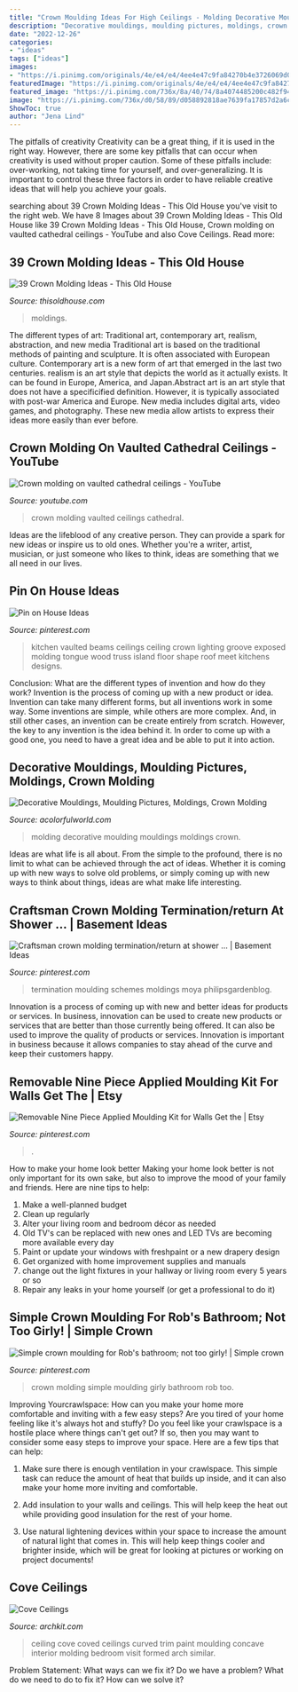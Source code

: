```yaml
---
title: "Crown Moulding Ideas For High Ceilings - Molding Decorative Moulding Mouldings Moldings Crown"
description: "Decorative mouldings, moulding pictures, moldings, crown molding"
date: "2022-12-26"
categories:
- "ideas"
tags: ["ideas"]
images:
- "https://i.pinimg.com/originals/4e/e4/e4/4ee4e47c9fa84270b4e3726069d03070.jpg"
featuredImage: "https://i.pinimg.com/originals/4e/e4/e4/4ee4e47c9fa84270b4e3726069d03070.jpg"
featured_image: "https://i.pinimg.com/736x/8a/40/74/8a4074485200c482f947b80bb2746d50--crown-moldings-bathroom-crown-molding.jpg?b=t"
image: "https://i.pinimg.com/736x/d0/58/89/d058892818ae7639fa17857d2a6cce7a.jpg"
ShowToc: true
author: "Jena Lind"
---
```



The pitfalls of creativity
Creativity can be a great thing, if it is used in the right way. However, there are some key pitfalls that can occur when creativity is used without proper caution. Some of these pitfalls include: over-working, not taking time for yourself, and over-generalizing. It is important to control these three factors in order to have reliable creative ideas that will help you achieve your goals.

	

		
searching about 39 Crown Molding Ideas - This Old House you've visit to the right web. We have 8 Images about 39 Crown Molding Ideas - This Old House like 39 Crown Molding Ideas - This Old House, Crown molding on vaulted cathedral ceilings - YouTube and also Cove Ceilings. Read more:
		
    
## 39 Crown Molding Ideas - This Old House

<img loading=lazy src="https://cdn.vox-cdn.com/thumbor/Yy-0aDcSaVaDfYRaYiss9T818tU=/0x0:2690x2018/1220x813/filters:focal(1130x794:1560x1224)/cdn.vox-cdn.com/uploads/chorus_image/image/66811878/Molding_iStock-936301166.0.0.jpg" onerror="this.onerror=null;this.src='https://tse2.mm.bing.net/th?id=OIP.96vIoO5bVTcHGH_3hD2QNwHaE7&amp;pid=15.1';" alt="39 Crown Molding Ideas - This Old House">

_Source: thisoldhouse.com_

>moldings. 

	

The different types of art: Traditional art, contemporary art, realism, abstraction, and new media
Traditional art is based on the traditional methods of painting and sculpture. It is often associated with European culture. Contemporary art is a new form of art that emerged in the last two centuries. realism is an art style that depicts the world as it actually exists. It can be found in Europe, America, and Japan.Abstract art is an art style that does not have a specificified definition. However, it is typically associated with post-war America and Europe. New media includes digital arts, video games, and photography. These new media allow artists to express their ideas more easily than ever before.

    
## Crown Molding On Vaulted Cathedral Ceilings - YouTube

<img loading=lazy src="https://i.ytimg.com/vi/cOXl2ppWYEg/maxresdefault.jpg" onerror="this.onerror=null;this.src='https://tse3.mm.bing.net/th?id=OIP.5GJHB1lxsNl5RkX4-60JsQHaEK&amp;pid=15.1';" alt="Crown molding on vaulted cathedral ceilings - YouTube">

_Source: youtube.com_

>crown molding vaulted ceilings cathedral. 

	

Ideas are the lifeblood of any creative person. They can provide a spark for new ideas or inspire us to old ones. Whether you're a writer, artist, musician, or just someone who likes to think, ideas are something that we all need in our lives.

    
## Pin On House Ideas

<img loading=lazy src="https://i.pinimg.com/736x/d3/6d/d3/d36dd304e559a9fe15058028b0fbb377--wood-ceilings-vaulted-ceilings.jpg" onerror="this.onerror=null;this.src='https://tse3.mm.bing.net/th?id=OIP.ro513qybr3fOFxi-_W_tvQDGEs&amp;pid=15.1';" alt="Pin on House Ideas">

_Source: pinterest.com_

>kitchen vaulted beams ceilings ceiling crown lighting groove exposed molding tongue wood truss island floor shape roof meet kitchens designs. 

	

Conclusion: What are the different types of invention and how do they work?
Invention is the process of coming up with a new product or idea. Invention can take many different forms, but all inventions work in some way. Some inventions are simple, while others are more complex. And, in still other cases, an invention can be create entirely from scratch. However, the key to any invention is the idea behind it. In order to come up with a good one, you need to have a great idea and be able to put it into action.

    
## Decorative Mouldings, Moulding Pictures, Moldings, Crown Molding

<img loading=lazy src="https://www.acolorfulworld.com/images/HPIM0828.JPG" onerror="this.onerror=null;this.src='https://tse4.mm.bing.net/th?id=OIP.LAUM3CaYNKUZNNNiRn_tzAHaFi&amp;pid=15.1';" alt="Decorative Mouldings, Moulding Pictures, Moldings, Crown Molding">

_Source: acolorfulworld.com_

>molding decorative moulding mouldings moldings crown. 

	

Ideas are what life is all about. From the simple to the profound, there is no limit to what can be achieved through the act of ideas. Whether it is coming up with new ways to solve old problems, or simply coming up with new ways to think about things, ideas are what make life interesting.

    
## Craftsman Crown Molding Termination/return At Shower … | Basement Ideas

<img loading=lazy src="https://i.pinimg.com/736x/8a/40/74/8a4074485200c482f947b80bb2746d50--crown-moldings-bathroom-crown-molding.jpg?b=t" onerror="this.onerror=null;this.src='https://tse1.mm.bing.net/th?id=OIP.kMSy44o8FRP3kHbsQqB2swDYEg&amp;pid=15.1';" alt="Craftsman crown molding termination/return at shower … | Basement Ideas">

_Source: pinterest.com_

>termination moulding schemes moldings moya philipsgardenblog. 

	

Innovation is a process of coming up with new and better ideas for products or services. In business, innovation can be used to create new products or services that are better than those currently being offered. It can also be used to improve the quality of products or services. Innovation is important in business because it allows companies to stay ahead of the curve and keep their customers happy.

    
## Removable Nine Piece Applied Moulding Kit For Walls Get The | Etsy

<img loading=lazy src="https://i.pinimg.com/736x/d0/58/89/d058892818ae7639fa17857d2a6cce7a.jpg" onerror="this.onerror=null;this.src='https://tse3.mm.bing.net/th?id=OIP.CgrxZx5F6slkjULbtlP5nwHaHU&amp;pid=15.1';" alt="Removable Nine Piece Applied Moulding Kit for Walls Get the | Etsy">

_Source: pinterest.com_

>. 

	

How to make your home look better
Making your home look better is not only important for its own sake, but also to improve the mood of your family and friends. Here are nine tips to help: 
1. Make a well-planned budget
2. Clean up regularly
3. Alter your living room and bedroom décor as needed
4. Old TV's can be replaced with new ones and LED TVs are becoming more available every day 
5. Paint or update your windows with freshpaint or a new drapery design 
6. Get organized with home improvement supplies and manuals 
7. change out the light fixtures in your hallway or living room every 5 years or so 
8. Repair any leaks in your home yourself (or get a professional to do it) 

    
## Simple Crown Moulding For Rob&#039;s Bathroom; Not Too Girly! | Simple Crown

<img loading=lazy src="https://i.pinimg.com/originals/4e/e4/e4/4ee4e47c9fa84270b4e3726069d03070.jpg" onerror="this.onerror=null;this.src='https://tse4.mm.bing.net/th?id=OIP.99v13E7JgVS7kqYnpg3gcAHaJ4&amp;pid=15.1';" alt="Simple crown moulding for Rob&#039;s bathroom; not too girly! | Simple crown">

_Source: pinterest.com_

>crown molding simple moulding girly bathroom rob too. 

	

Improving Yourcrawlspace: How can you make your home more comfortable and inviting with a few easy steps?
Are you tired of your home feeling like it's always hot and stuffy? Do you feel like your crawlspace is a hostile place where things can't get out? If so, then you may want to consider some easy steps to improve your space. Here are a few tips that can help:
1. Make sure there is enough ventilation in your crawlspace. This simple task can reduce the amount of heat that builds up inside, and it can also make your home more inviting and comfortable.

2. Add insulation to your walls and ceilings. This will help keep the heat out while providing good insulation for the rest of your home.

3. Use natural lightening devices within your space to increase the amount of natural light that comes in. This will help keep things cooler and brighter inside, which will be great for looking at pictures or working on project documents!

    
## Cove Ceilings

<img loading=lazy src="http://www.archkit.com/images/galleries/large/cove-ceiling-LG.jpg" onerror="this.onerror=null;this.src='https://tse3.mm.bing.net/th?id=OIP.Mot0iqFjKbDYUkqvy0rQ_QHaFb&amp;pid=15.1';" alt="Cove Ceilings">

_Source: archkit.com_

>ceiling cove coved ceilings curved trim paint moulding concave interior molding bedroom visit formed arch similar. 

	

Problem Statement: What ways can we fix it?
Do we have a problem?
What do we need to do to fix it?
How can we solve it?

